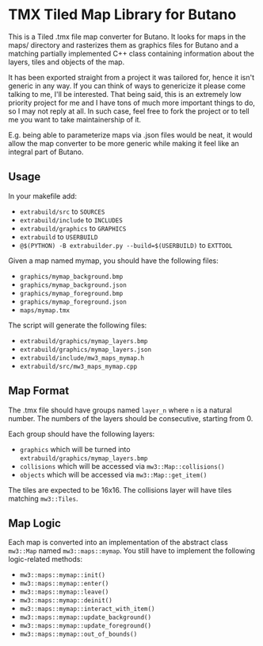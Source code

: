# TMX Tiled Map Library for Butano

This is a Tiled .tmx file map converter for Butano. It looks for maps in the
maps/ directory and rasterizes them as graphics files for Butano and a matching
partially implemented C++ class containing information about the layers, tiles
and objects of the map.

It has been exported straight from a project it was tailored for, hence it isn't
generic in any way. If you can think of ways to genericize it please come
talking to me, I'll be interested. That being said, this is an extremely low
priority project for me and I have tons of much more important things to do, so
I may not reply at all. In such case, feel free to fork the project or to tell
me you want to take maintainership of it.

E.g. being able to parameterize maps via .json files would be neat, it would
allow the map converter to be more generic while making it feel like an integral
part of Butano.

## Usage

In your makefile add:
- `extrabuild/src` to `SOURCES`
- `extrabuild/include` to `INCLUDES`
- `extrabuild/graphics` to `GRAPHICS`
- `extrabuild` to `USERBUILD`
- `@$(PYTHON) -B extrabuilder.py --build=$(USERBUILD)` to `EXTTOOL`

Given a map named mymap, you should have the following files:
- `graphics/mymap_background.bmp`
- `graphics/mymap_background.json`
- `graphics/mymap_foreground.bmp`
- `graphics/mymap_foreground.json`
- `maps/mymap.tmx`

The script will generate the following files:
- `extrabuild/graphics/mymap_layers.bmp`
- `extrabuild/graphics/mymap_layers.json`
- `extrabuild/include/mw3_maps_mymap.h`
- `extrabuild/src/mw3_maps_mymap.cpp`

## Map Format

The .tmx file should have groups named `layer_n` where `n` is a natural number.
The numbers of the layers should be consecutive, starting from 0.

Each group should have the following layers:
- `graphics` which will be turned into `extrabuild/graphics/mymap_layers.bmp`
- `collisions` which will be accessed via `mw3::Map::collisions()`
- `objects` which will be accessed via `mw3::Map::get_item()`

The tiles are expected to be 16x16.
The collisions layer will have tiles matching `mw3::Tiles`.

## Map Logic

Each map is converted into an implementation of the abstract class `mw3::Map`
named `mw3::maps::mymap`. You still have to implement the following
logic-related methods:
- `mw3::maps::mymap::init()`
- `mw3::maps::mymap::enter()`
- `mw3::maps::mymap::leave()`
- `mw3::maps::mymap::deinit()`
- `mw3::maps::mymap::interact_with_item()`
- `mw3::maps::mymap::update_background()`
- `mw3::maps::mymap::update_foreground()`
- `mw3::maps::mymap::out_of_bounds()`
